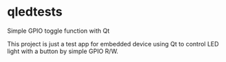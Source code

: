 # qledtests
Simple GPIO toggle function with Qt

This project is just a test app for embedded device using Qt to control LED light with a button by simple GPIO R/W. 
